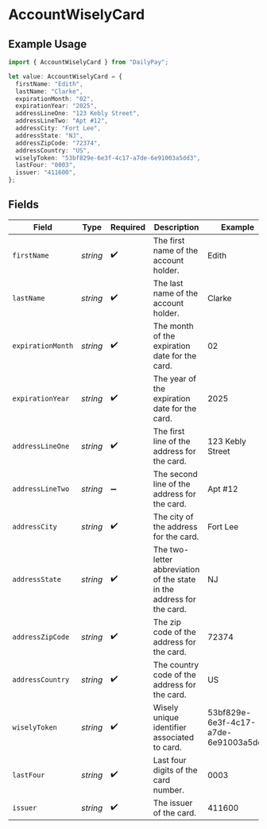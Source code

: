 # AccountWiselyCard

## Example Usage

```typescript
import { AccountWiselyCard } from "DailyPay";

let value: AccountWiselyCard = {
  firstName: "Edith",
  lastName: "Clarke",
  expirationMonth: "02",
  expirationYear: "2025",
  addressLineOne: "123 Kebly Street",
  addressLineTwo: "Apt #12",
  addressCity: "Fort Lee",
  addressState: "NJ",
  addressZipCode: "72374",
  addressCountry: "US",
  wiselyToken: "53bf829e-6e3f-4c17-a7de-6e91003a5dd3",
  lastFour: "0003",
  issuer: "411600",
};
```

## Fields

| Field                                                                 | Type                                                                  | Required                                                              | Description                                                           | Example                                                               |
| --------------------------------------------------------------------- | --------------------------------------------------------------------- | --------------------------------------------------------------------- | --------------------------------------------------------------------- | --------------------------------------------------------------------- |
| `firstName`                                                           | *string*                                                              | :heavy_check_mark:                                                    | The first name of the account holder.                                 | Edith                                                                 |
| `lastName`                                                            | *string*                                                              | :heavy_check_mark:                                                    | The last name of the account holder.                                  | Clarke                                                                |
| `expirationMonth`                                                     | *string*                                                              | :heavy_check_mark:                                                    | The month of the expiration date for the card.                        | 02                                                                    |
| `expirationYear`                                                      | *string*                                                              | :heavy_check_mark:                                                    | The year of the expiration date for the card.                         | 2025                                                                  |
| `addressLineOne`                                                      | *string*                                                              | :heavy_check_mark:                                                    | The first line of the address for the card.                           | 123 Kebly Street                                                      |
| `addressLineTwo`                                                      | *string*                                                              | :heavy_minus_sign:                                                    | The second line of the address for the card.                          | Apt #12                                                               |
| `addressCity`                                                         | *string*                                                              | :heavy_check_mark:                                                    | The city of the address for the card.                                 | Fort Lee                                                              |
| `addressState`                                                        | *string*                                                              | :heavy_check_mark:                                                    | The two-letter abbreviation of the state in the address for the card. | NJ                                                                    |
| `addressZipCode`                                                      | *string*                                                              | :heavy_check_mark:                                                    | The zip code of the address for the card.                             | 72374                                                                 |
| `addressCountry`                                                      | *string*                                                              | :heavy_check_mark:                                                    | The country code of the address for the card.                         | US                                                                    |
| `wiselyToken`                                                         | *string*                                                              | :heavy_check_mark:                                                    | Wisely unique identifier associated to card.                          | 53bf829e-6e3f-4c17-a7de-6e91003a5dd3                                  |
| `lastFour`                                                            | *string*                                                              | :heavy_check_mark:                                                    | Last four digits of the card number.                                  | 0003                                                                  |
| `issuer`                                                              | *string*                                                              | :heavy_check_mark:                                                    | The issuer of the card.                                               | 411600                                                                |